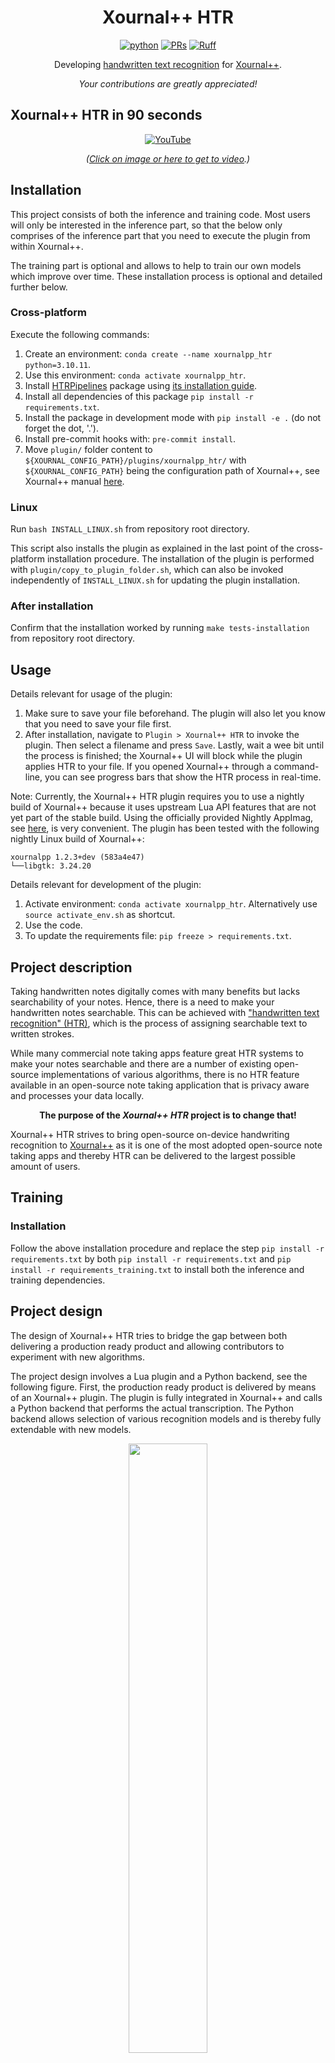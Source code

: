 <div align="center">

# Xournal++ HTR

[![python](https://img.shields.io/badge/-Python_3.10-blue?logo=python&logoColor=white)](https://github.com/pre-commit/pre-commit)
[![PRs](https://img.shields.io/badge/PRs-welcome-brightgreen.svg)](https://github.com/ashleve/lightning-hydra-template/pulls)
[![Ruff](https://img.shields.io/endpoint?url=https://raw.githubusercontent.com/astral-sh/ruff/main/assets/badge/v2.json)](https://github.com/astral-sh/ruff)

Developing [handwritten text recognition](https://en.wikipedia.org/wiki/Handwriting_recognition) for [Xournal++](https://github.com/xournalpp/xournalpp).

*Your contributions are greatly appreciated!*

</div>

## Xournal++ HTR in 90 seconds

<div align="center">

[![YouTube](http://i.ytimg.com/vi/boXm7lPFSRQ/hqdefault.jpg)](https://www.youtube.com/watch?v=boXm7lPFSRQ)

*([Click on image or here to get to video](https://www.youtube.com/watch?v=boXm7lPFSRQ?utm_source=github&utm_medium=readme&utm_campaign=github_readme).)*

</div>

## Installation

This project consists of both the inference and training code. Most users will only be interested in the inference part, so that the below only comprises of the inference part that you need to execute the plugin from within Xournal++.

The training part is optional and allows to help to train our own models which improve over time. These installation process is optional and detailed further below.

### Cross-platform

Execute the following commands:

1. Create an environment: ``conda create --name xournalpp_htr python=3.10.11``.
2. Use this environment: ``conda activate xournalpp_htr``.
3. Install [HTRPipelines](https://github.com/githubharald/HTRPipeline) package using [its installation guide](https://github.com/githubharald/HTRPipeline/tree/master#installation).
4. Install all dependencies of this package ``pip install -r requirements.txt``.
4. Install the package in development mode with ``pip install -e .`` (do not forget the dot, '.').
4. Install pre-commit hooks with: `pre-commit install`.
5. Move `plugin/` folder content to `${XOURNAL_CONFIG_PATH}/plugins/xournalpp_htr/` with `${XOURNAL_CONFIG_PATH}` being the configuration path of Xournal++, see Xournal++ manual [here](https://xournalpp.github.io/guide/file-locations/).

### Linux

Run `bash INSTALL_LINUX.sh` from repository root directory.

This script also installs the plugin as explained in the last point of the cross-platform installation procedure. The installation of the plugin is performed with `plugin/copy_to_plugin_folder.sh`, which can also be invoked independently of `INSTALL_LINUX.sh` for updating the plugin installation.

### After installation

Confirm that the installation worked by running `make tests-installation` from repository root directory.

## Usage

Details relevant for usage of the plugin:

1. Make sure to save your file beforehand. The plugin will also let you know that you
   need to save your file first.
2. After installation, navigate to `Plugin > Xournal++ HTR` to invoke the plugin. Then
   select a filename and press `Save`. Lastly, wait a wee bit until the process is
   finished; the Xournal++ UI will block while the plugin applies HTR to your file.
   If you opened Xournal++ through a command-line, you can see progress bars that show
   the HTR process in real-time.

Note: Currently, the Xournal++ HTR plugin requires you to use a nightly build of
Xournal++ because it uses upstream Lua API features that are not yet part of the
stable build. Using the officially provided Nightly AppImag, see
[here](https://xournalpp.github.io/installation/linux/), is very convenient.
The plugin has been tested with the following nightly Linux build of Xournal++:

```
xournalpp 1.2.3+dev (583a4e47)
└──libgtk: 3.24.20
```

Details relevant for development of the plugin:

1. Activate environment: ``conda activate xournalpp_htr``. Alternatively use ``source activate_env.sh`` as shortcut.
2. Use the code.
3. To update the requirements file: ``pip freeze > requirements.txt``.

## Project description

Taking handwritten notes digitally comes with many benefits but lacks searchability of your notes. Hence, there is a need to make your handwritten notes searchable. This can be achieved with ["handwritten text recognition" (HTR)](https://en.wikipedia.org/wiki/Handwriting_recognition), which is the process of assigning searchable text to written strokes.

While many commercial note taking apps feature great HTR systems to make your notes searchable and there are a number of existing open-source implementations of various algorithms, there is no HTR feature available in an open-source note taking application that is privacy aware and processes your data locally.

<div align="center">
    <p><b>The purpose of the <i>Xournal++ HTR</i> project is to change that!</b></p>
</div>

Xournal++ HTR strives to bring open-source on-device handwriting recognition to [Xournal++](https://github.com/xournalpp/xournalpp) as it is one of the most adopted open-source note taking apps and thereby HTR can be delivered to the largest possible amount of users.

## Training

### Installation

Follow the above installation procedure and replace the step `pip install -r requirements.txt` by both `pip install -r requirements.txt` and `pip install -r requirements_training.txt` to install both the inference and training dependencies.

## Project design

The design of Xournal++ HTR tries to bridge the gap between both delivering a production ready product and allowing contributors to experiment with new algorithms.

The project design involves a Lua plugin and a Python backend, see the following figure. First, the production ready product is delivered by means of an Xournal++ plugin. The plugin is fully integrated in Xournal++ and calls a Python backend that performs the actual transcription. The Python backend allows selection of various recognition models and is thereby fully extendable with new models.

<div align="center">
    <img src="docs/images/system_design.jpg" width="50%">
    <p><i>Design of xournalpp_htr.</i></p>
</div>

Developing a usable HTR systems requires experimentation. The project structure is set up to accommodate this need. *Note that ideas on improved project structures are appreciated.*

The experimentation is carried out in terms of "concepts". Each concept explores a different approach to HTR and possibly improves over previous concepts, but not necessarily to allow for freedom in risky experiments. Concept 1 is already implemented and uses a computer vision approach that is explained below.

Future concepts might explore:
- Retrain computer vision models from concept 1 using native data representation of [Xournal++](https://github.com/xournalpp/xournalpp)
- Use sequence-to-sequence models to take advantage of native data representation of [Xournal++](https://github.com/xournalpp/xournalpp)
- Use data augmentation to increase effective size of training data
- Use of language models to correct for spelling mistakes

### Concept 1

This concept uses computer vision based algorithms to first detect words on a page and then to read those words.

The following shows a video demo on YouTube using real-life handwriting data from a Xournal file:

[![Xournal++ HTR - Concept 1 - Demo](https://img.youtube.com/vi/FGD_O8brGNY/0.jpg)](https://www.youtube.com/watch?v=FGD_O8brGNY)

Despite not being perfect, the main take away is that the performance is surprisingly good given that the underlying algorithm has not been optimised for Xournal++ data at all.

**The performance is sufficiently good to be useful for the Xournal++ user base.**

Feel free to play around with the demo yourself using [this code](https://github.com/PellelNitram/xournalpp_htr/blob/master/scripts/demo_concept_1.sh) after [installing this project](#Installation). The "concept 1" is also what is currently used in the plugin and shown in the [90 seconds demo](https://www.youtube.com/watch?v=boXm7lPFSRQ).

Next steps to improve the performance of the handwritten text recognition even further could be:
- Re-train the algorithm on Xournal++ specific data, while potentially using data augmentation.
- Use language model to improve text encoding.
- Use sequence-to-sequence algorithm that makes use of [Xournal++](https://github.com/xournalpp/xournalpp)'s data format. This translates into using online HTR algorithms.

I would like to acknowledge [Harald Scheidl](https://github.com/githubharald) in this concept as he wrote the underlying algorithms and made them easily usable through [his HTRPipeline repository](https://github.com/githubharald/HTRPipeline) - after all I just feed his algorithm [Xournal++](https://github.com/xournalpp/xournalpp) data in concept 1. [Go check out his great content](https://githubharald.github.io/)!

## Code quality

We try to keep up code quality as high as practically possible. For that reason, the following steps are implemented:

- Testing. Xournal++ HTR uses `pytest` for implementing unit, regression and integration tests.
- Linting. Xournal++ HTR uses `ruff` for linting and code best practises. `ruff` is implemented as git pre-commit hook. Since `ruff` as pre-commit hook is configured externally with `pyproject.toml`, you can use the same settings in your IDE if you wish to speed up the process.
- Formatting. Xournal++ HTR uses `ruff-format` for consistent code formatting. `ruff-format` is implemented as git pre-commit hook. Since `ruff-format` as pre-commit hook is configured externally with `pyproject.toml`, you can use the same settings in your IDE if you wish to speed up the process.

## Community contributions

The following branching strategy is used to keep the `master` branch stable and
allow for experimentation: `master` > `dev` > `feature branches`. This branching
strategy is shown in the following visualisation and then explained in more detail
in the next paragraph:

```mermaid
%%{init:{  "gitGraph":{ "mainBranchName":"master" }}}%%
gitGraph
    commit
    commit
    branch dev
    commit
    checkout dev
    commit
    commit
    branch feature/awesome_new_feature
    commit
    checkout feature/awesome_new_feature
    commit
    commit
    commit
    checkout dev
    merge feature/awesome_new_feature
    commit
    commit
    checkout master
    merge dev
    commit
    commit
```

In more details, this repository adheres to the following git branching strategy: The
`master` branch remains stable and delivers a functioning product. The `dev` branch
consists of all code that will be merged to `master` eventually where the corresponding
features are developed in individual feature branches; the above visualisation shows an
example feature branch called `feature/awesome_new_feature` that works on a feature
called `awesome_new_feature`.

Given this structure, please implement new features as feature branches and
rebase them onto the `dev` branch prior to sending a pull request to `dev`.

Note: The Github Actions CI/CD pipeline runs on the branches `master` and `dev`.

## Acknowledgements

I would like to thank [Leonard Salewski](https://twitter.com/L_Salewski) and [Jonathan Prexl](https://scholar.google.com/citations?user=pqep1wkAAAAJ&hl=en) for useful discussions, [Harald Scheidl](https://github.com/githubharald/) for making his repositories about handwritten text recognition public ([SimpleHTR](https://github.com/githubharald/SimpleHTR), [WordDetectorNN](https://github.com/githubharald/WordDetectorNN) and [HTRPipeline](https://github.com/githubharald/HTRPipeline)) and the [School of Physics and Astronomy](https://www.ph.ed.ac.uk/) at [The University of Edinburgh](https://www.ed.ac.uk/) for providing compute power.

## Cite

If you are using Xournal++ HTR for your research, I'd appreciate if you could cite it. Use:

```
@software{Lellep_Xournalpp_HTR,
  author = {Lellep, Martin},
  title = {xournalpp_htr},
  url = {https://github.com/PellelNitram/xournalpp_htr},
  license = {GPL-2.0},
}
```
